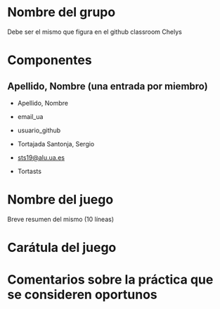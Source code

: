 # Nombre del grupo
Debe ser el mismo que figura en el github classroom
Chelys

# Componentes

## Apellido, Nombre (una entrada por miembro)
* Apellido, Nombre
* email_ua
* usuario_github

* Tortajada Santonja, Sergio
* sts19@alu.ua.es
* Tortasts


# Nombre del juego
Breve resumen del mismo (10 líneas)

# Carátula del juego

# Comentarios sobre la práctica que se consideren oportunos
